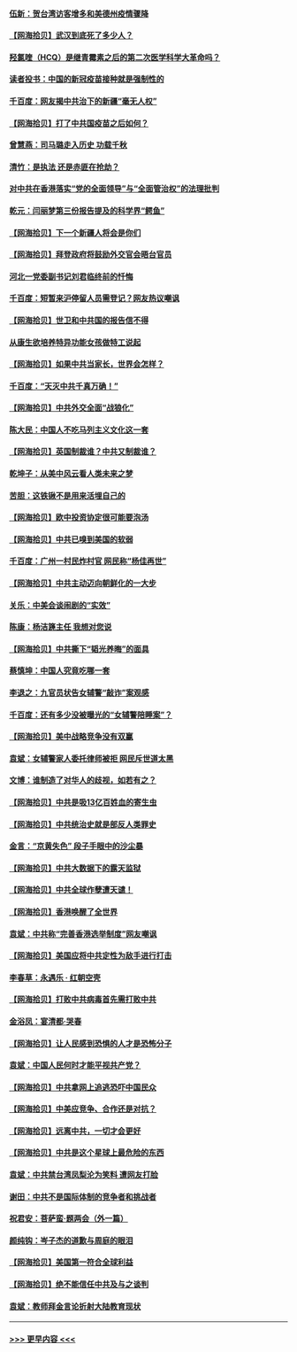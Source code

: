 #### [伍新：贺台湾访客增多和美德州疫情骤降](../pages/nsc993/n12865651.md?t=04081252) 
#### [【网海拾贝】武汉到底死了多少人？](../pages/nsc993/n12863707.md?t=04081252) 
#### [羟氯喹（HCQ）是继青霉素之后的第二次医学科学大革命吗？](../pages/nsc993/n12638564.md?t=04081252) 
#### [读者投书：中国的新冠疫苗接种就是强制性的](../pages/nsc993/n12859932.md?t=04081252) 
#### [千百度：网友揭中共治下的新疆“毫无人权”](../pages/nsc993/n12858385.md?t=04081252) 
#### [【网海拾贝】打了中共国疫苗之后如何？](../pages/nsc993/n12857866.md?t=04081252) 
#### [曾慧燕：司马璐走入历史 功载千秋](../pages/nsc993/n12856996.md?t=04081252) 
#### [清竹：是执法 还是赤匪在抢劫？](../pages/nsc993/n12856952.md?t=04081252) 
#### [对中共在香港落实“党的全面领导”与“全面管治权”的法理批判](../pages/nsc993/n12856929.md?t=04081252) 
#### [乾元：闫丽梦第三份报告提及的科学界“鳄鱼”](../pages/nsc993/n12855985.md?t=04081252) 
#### [【网海拾贝】下一个新疆人将会是你们](../pages/nsc993/n12855864.md?t=04081252) 
#### [【网海拾贝】拜登政府将鼓励外交官会晤台官员](../pages/nsc993/n12853615.md?t=04081252) 
#### [河北一党委副书记刘君临终前的忏悔](../pages/nsc993/n12849420.md?t=04081252) 
#### [千百度：短暂来沪停留人员需登记？网友热议嘲讽](../pages/nsc993/n12853497.md?t=04081252) 
#### [【网海拾贝】世卫和中共国的报告信不得](../pages/nsc993/n12850902.md?t=04081252) 
#### [从康生欲培养特异功能女孩做特工说起](../pages/nsc993/n12849289.md?t=04081252) 
#### [【网海拾贝】如果中共当家长，世界会怎样？](../pages/nsc993/n12848436.md?t=04081252) 
#### [千百度：“天灭中共千真万确！”](../pages/nsc993/n12845659.md?t=04081252) 
#### [【网海拾贝】中共外交全面“战狼化”](../pages/nsc993/n12845607.md?t=04081252) 
#### [陈大民：中国人不吃马列主义文化这一套](../pages/nsc993/n12842496.md?t=04081252) 
#### [【网海拾贝】英国制裁谁？中共又制裁谁？](../pages/nsc993/n12840909.md?t=04081252) 
#### [乾坤子：从美中风云看人类未来之梦](../pages/nsc993/n12840590.md?t=04081252) 
#### [苦胆：这铁锹不是用来活埋自己的](../pages/nsc993/n12839512.md?t=04081252) 
#### [【网海拾贝】欧中投资协定很可能要泡汤](../pages/nsc993/n12835122.md?t=04081252) 
#### [【网海拾贝】中共已嗅到美国的软弱](../pages/nsc993/n12832411.md?t=04081252) 
#### [千百度：广州一村民炸村官 网民称“杨佳再世”](../pages/nsc993/n12832380.md?t=04081252) 
#### [【网海拾贝】中共主动迈向朝鲜化的一大步](../pages/nsc993/n12829887.md?t=04081252) 
#### [关乐：中美会谈闹剧的“实效”](../pages/nsc993/n12826698.md?t=04081252) 
#### [陈康：杨洁篪主任  我想对您说](../pages/nsc993/n12826609.md?t=04081252) 
#### [【网海拾贝】中共撕下“韬光养晦”的面具](../pages/nsc993/n12826459.md?t=04081252) 
#### [蔡慎坤：中国人究竟吃哪一套](../pages/nsc993/n12826010.md?t=04081252) 
#### [李退之：九官员状告女辅警“敲诈”案观感](../pages/nsc993/n12823984.md?t=04081252) 
#### [千百度：还有多少没被曝光的“女辅警陪睡案”？](../pages/nsc993/n12822136.md?t=04081252) 
#### [【网海拾贝】美中战略竞争没有双赢](../pages/nsc993/n12822105.md?t=04081252) 
#### [袁斌：女辅警家人委托律师被拒 网民斥世道太黑](../pages/nsc993/n12822004.md?t=04081252) 
#### [文博：谁制造了对华人的歧视，如若有之？](../pages/nsc993/n12821635.md?t=04081252) 
#### [【网海拾贝】中共是吸13亿百姓血的寄生虫](../pages/nsc993/n12819191.md?t=04081252) 
#### [【网海拾贝】中共统治史就是部反人类罪史](../pages/nsc993/n12816738.md?t=04081252) 
#### [金言：“京黄失色” 段子手眼中的沙尘暴](../pages/nsc993/n12815700.md?t=04081252) 
#### [【网海拾贝】中共大数据下的露天监狱](../pages/nsc993/n12811075.md?t=04081252) 
#### [【网海拾贝】中共全球作孽遭天谴！](../pages/nsc993/n12810258.md?t=04081252) 
#### [【网海拾贝】香港唤醒了全世界](../pages/nsc993/n12809100.md?t=04081252) 
#### [袁斌：中共称“完善香港选举制度”网友嘲讽](../pages/nsc993/n12808994.md?t=04081252) 
#### [【网海拾贝】美国应将中共定性为敌手进行打击](../pages/nsc993/n12806870.md?t=04081252) 
#### [李春草：永遇乐 · 红朝空壳](../pages/nsc993/n12805365.md?t=04081252) 
#### [【网海拾贝】打败中共病毒首先需打败中共](../pages/nsc993/n12803930.md?t=04081252) 
#### [金浴凤：宴清都‧哭春](../pages/nsc993/n12801601.md?t=04081252) 
#### [【网海拾贝】让人民感到恐惧的人才是恐怖分子](../pages/nsc993/n12799347.md?t=04081252) 
#### [袁斌：中国人民何时才能平视共产党？](../pages/nsc993/n12799306.md?t=04081252) 
#### [【网海拾贝】中共拿网上追逃恐吓中国民众](../pages/nsc993/n12796905.md?t=04081252) 
#### [【网海拾贝】中美应竞争、合作还是对抗？](../pages/nsc993/n12794675.md?t=04081252) 
#### [【网海拾贝】远离中共，一切才会更好](../pages/nsc993/n12793572.md?t=04081252) 
#### [【网海拾贝】中共是这个星球上最危险的东西](../pages/nsc993/n12791400.md?t=04081252) 
#### [袁斌：中共禁台湾凤梨沦为笑料 遭网友打脸](../pages/nsc993/n12791335.md?t=04081252) 
#### [谢田：中共不是国际体制的竞争者和挑战者](../pages/nsc993/n12791212.md?t=04081252) 
#### [祝君安：菩萨蛮·题两会（外一篇）](../pages/nsc993/n12786801.md?t=04081252) 
#### [颜纯钩：岑子杰的道歉与周庭的眼泪](../pages/nsc993/n12786775.md?t=04081252) 
#### [【网海拾贝】美国第一符合全球利益](../pages/nsc993/n12786666.md?t=04081252) 
#### [【网海拾贝】绝不能信任中共及与之谈判](../pages/nsc993/n12784266.md?t=04081252) 
#### [袁斌：教师拜金言论折射大陆教育现状](../pages/nsc993/n12783868.md?t=04081252) 

----
#### [ >>> 更早内容 <<< ](../indexes/nsc993-earlier.md)
